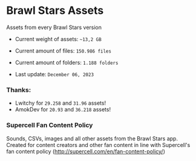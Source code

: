 # Brawl Stars Assets
Assets from every Brawl Stars version

* Current weight of assets: `~13,2 GB`
* Current amount of files: `150.986 files`
* Current amount of folders: `1.188 folders`

* Last update: `December 06, 2023`

### Thanks:
* Lwitchy for `29.258` and `31.96` assets!
* AmokDev for `20.93` and `36.218` assets!

### Supercell Fan Content Policy
Sounds, CSVs, images and all other assets from the Brawl Stars app. Created for content creators and other fan content in line with Supercell's fan content policy (http://supercell.com/en/fan-content-policy/)